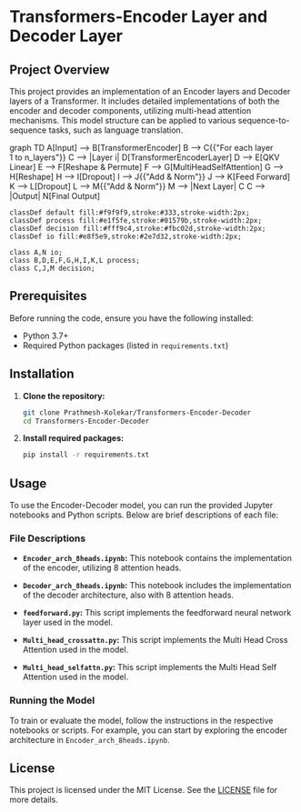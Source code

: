 # Transformers-Encoder Layer and Decoder Layer


## Project Overview

This project provides an implementation of an Encoder layers and Decoder layers of a Transformer. It includes detailed implementations of both the encoder and decoder components, utilizing multi-head attention mechanisms. This model structure can be applied to various sequence-to-sequence tasks, such as language translation.

graph TD
    A[Input] --> B[TransformerEncoder]
    B --> C{{"For each layer<br>1 to n_layers"}}
    C --> |Layer i| D[TransformerEncoderLayer]
    D --> E[QKV Linear]
    E --> F[Reshape & Permute]
    F --> G[MultiHeadSelfAttention]
    G --> H[Reshape]
    H --> I[Dropout]
    I --> J{{"Add & Norm"}}
    J --> K[Feed Forward]
    K --> L[Dropout]
    L --> M{{"Add & Norm"}}
    M --> |Next Layer| C
    C --> |Output| N[Final Output]

    classDef default fill:#f9f9f9,stroke:#333,stroke-width:2px;
    classDef process fill:#e1f5fe,stroke:#01579b,stroke-width:2px;
    classDef decision fill:#fff9c4,stroke:#fbc02d,stroke-width:2px;
    classDef io fill:#e8f5e9,stroke:#2e7d32,stroke-width:2px;

    class A,N io;
    class B,D,E,F,G,H,I,K,L process;
    class C,J,M decision;

## Prerequisites

Before running the code, ensure you have the following installed:

- Python 3.7+
- Required Python packages (listed in `requirements.txt`)

## Installation

1. **Clone the repository:**

   ```bash
   git clone Prathmesh-Kolekar/Transformers-Encoder-Decoder
   cd Transformers-Encoder-Decoder
   ```

2. **Install required packages:**

   ```bash
   pip install -r requirements.txt
   ```

## Usage

To use the Encoder-Decoder model, you can run the provided Jupyter notebooks and Python scripts. Below are brief descriptions of each file:

### File Descriptions

- **`Encoder_arch_8heads.ipynb`:** This notebook contains the implementation of the encoder, utilizing 8 attention heads.

- **`Decoder_arch_8heads.ipynb`:** This notebook includes the implementation of the decoder architecture, also with 8 attention heads.

- **`feedforward.py`:** This script implements the feedforward neural network layer used in the model.
 
- **`Multi_head_crossattn.py`:** This script implements the Multi Head Cross Attention used in the model.

- **`Multi_head_selfattn.py`:** This script implements the Multi Head Self Attention used in the model.
 

### Running the Model

To train or evaluate the model, follow the instructions in the respective notebooks or scripts. For example, you can start by exploring the encoder architecture in `Encoder_arch_8heads.ipynb`.

## License

This project is licensed under the MIT License. See the [LICENSE](LICENSE) file for more details.

